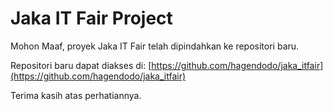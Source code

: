 # Jaka IT Fair Project

Mohon Maaf, proyek Jaka IT Fair telah dipindahkan ke repositori baru.

Repositori baru dapat diakses di: [https://github.com/hagendodo/jaka_itfair](https://github.com/hagendodo/jaka_itfair)

Terima kasih atas perhatiannya.

